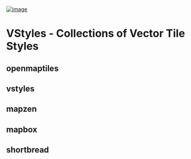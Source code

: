 [![image](https://img.shields.io/badge/License-MIT-yellow.svg)](https://opensource.org/licenses/MIT)
# VStyles - Collections of Vector Tile Styles

## openmaptiles
## vstyles
## mapzen
## mapbox
## shortbread
